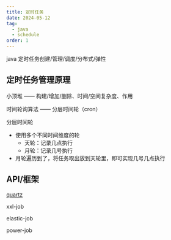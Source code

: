 ```yaml
---
title: 定时任务
date: 2024-05-12
tag:
  - java
  - schedule
order: 1
---
```


java 定时任务创建/管理/调度/分布式/弹性

<!-- more -->

## 定时任务管理原理

小顶堆 —— 构建/增加/删除、时间/空间复杂度、作用

时间轮询算法 —— 分层时间轮（cron）

分层时间轮

- 使用多个不同时间维度的轮
  - 天轮：记录几点执行
  - 月轮：记录几号执行
- 月轮遍历到了，将任务取出放到天轮里，即可实现几号几点执行

## API/框架

[quartz](./quartz.md)

xxl-job

elastic-job

power-job
